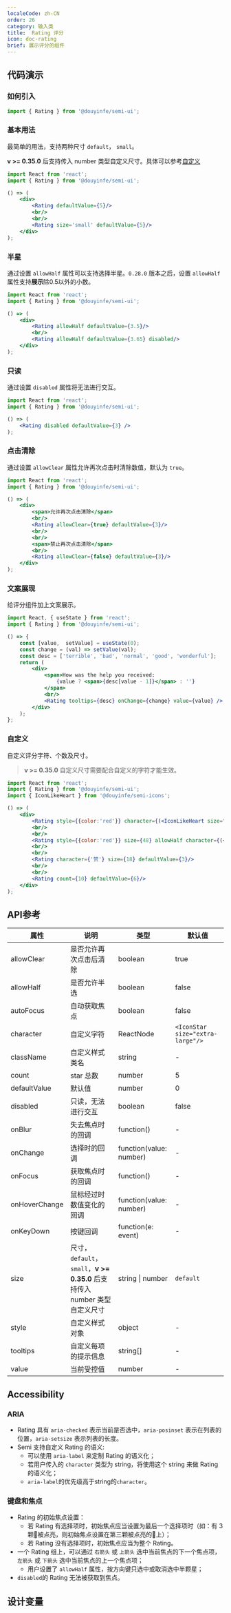 ```yaml
---
localeCode: zh-CN
order: 26
category: 输入类
title:  Rating 评分
icon: doc-rating
brief: 展示评分的组件
---
```



## 代码演示

### 如何引入

```jsx import
import { Rating } from '@douyinfe/semi-ui';
```
### 基本用法

最简单的用法，支持两种尺寸 `default`， `small`。  

**v >= 0.35.0** 后支持传入 number 类型自定义尺寸。具体可以参考[自定义](#自定义)

```jsx live=true
import React from 'react';
import { Rating } from '@douyinfe/semi-ui';

() => (
    <div>
        <Rating defaultValue={5}/>
        <br/>
        <br/>
        <Rating size='small' defaultValue={5}/>
    </div>
);
```

### 半星

通过设置 `allowHalf` 属性可以支持选择半星。`0.28.0` 版本之后，设置 `allowHalf` 属性支持**展示**除0.5以外的小数。

```jsx live=true
import React from 'react';
import { Rating } from '@douyinfe/semi-ui';

() => (
    <div>
        <Rating allowHalf defaultValue={3.5}/>
        <br/>
        <Rating allowHalf defaultValue={3.65} disabled/>
    </div>
);
```

### 只读
通过设置 `disabled` 属性将无法进行交互。
```jsx live=true
import React from 'react';
import { Rating } from '@douyinfe/semi-ui';

() => (
    <Rating disabled defaultValue={3} />
);
```

### 点击清除
通过设置 `allowClear` 属性允许再次点击时清除数值，默认为 `true`。
```jsx live=true
import React from 'react';
import { Rating } from '@douyinfe/semi-ui';

() => (
    <div>
        <span>允许再次点击清除</span>
        <br/>
        <Rating allowClear={true} defaultValue={3}/>
        <br/>
        <br/>
        <span>禁止再次点击清除</span>
        <br/>
        <Rating allowClear={false} defaultValue={3}/>
    </div>
);
```

### 文案展现

给评分组件加上文案展示。

```jsx live=true
import React, { useState } from 'react';
import { Rating } from '@douyinfe/semi-ui';

() => {
    const [value,  setValue] = useState(0);
    const change = (val) => setValue(val);
    const desc = ['terrible', 'bad', 'normal', 'good', 'wonderful'];
    return (
        <div>
            <span>How was the help you received: 
                {value ? <span>{desc[value - 1]}</span> : ''}
            </span>
            <br/>
            <Rating tooltips={desc} onChange={change} value={value} />
        </div>
    );
};
```

### 自定义

自定义评分字符、个数及尺寸。  
> **v >= 0.35.0** 自定义尺寸需要配合自定义的字符才能生效。

```jsx live=true
import React from 'react';
import { Rating } from '@douyinfe/semi-ui';
import { IconLikeHeart } from '@douyinfe/semi-icons';

() => (
    <div>
        <Rating style={{color:'red'}} character={(<IconLikeHeart size="extra-large" />)} defaultValue={3}/>
        <br/>
        <br/>
        <Rating style={{color:'red'}} size={48} allowHalf character={(<IconLikeHeart style={{ fontSize: 48 }} />)} defaultValue={3}/>
        <br/>
        <br/>
        <Rating character={'赞'} size={18} defaultValue={3}/>
        <br/>
        <br/>
        <Rating count={10} defaultValue={6}/>
    </div>
);
```

## API参考

| 属性  | 说明        | 类型            | 默认值 |
|-------|-------------|-----------------|--------|
| allowClear | 是否允许再次点击后清除 | boolean | true |
| allowHalf | 是否允许半选 | boolean | false |
| autoFocus | 自动获取焦点 | boolean | false |
| character | 自定义字符 | ReactNode | `<IconStar size="extra-large"/>` |
| className | 自定义样式类名 | string | - |
| count | star 总数 | number | 5 |
| defaultValue | 默认值 | number | 0 |
| disabled | 只读，无法进行交互 | boolean | false |
| onBlur | 失去焦点时的回调 | function() | - |
| onChange | 选择时的回调 | function(value: number) | - |
| onFocus | 获取焦点时的回调 | function() | - |
| onHoverChange | 鼠标经过时数值变化的回调 | function(value: number) | - |
| onKeyDown | 按键回调 | function(e: event) | - |
| size | 尺寸， `default`， `small`，**v >= 0.35.0** 后支持传入 number 类型自定义尺寸 | string \| number | `default` |
| style | 自定义样式对象 | object | - |
| tooltips | 自定义每项的提示信息 | string[] | - |
| value | 当前受控值 | number | - |

## Accessibility

### ARIA
- Rating 具有 `aria-checked` 表示当前是否选中，`aria-posinset` 表示在列表的位置，`aria-setsize` 表示列表的长度。
- Semi 支持自定义 Rating 的语义:
  - 可以使用 `aria-label` 来定制 Rating 的语义化；
  - 若用户传入的 `character` 类型为 string，将使用这个 string 来做 Rating 的语义化；
  - `aria-label`的优先级高于string的`character`。

### 键盘和焦点
- Rating 的初始焦点设置：
  - 若 Rating 有选择项时，初始焦点应当设置为最后一个选择项时（如：有 3颗🌟被点亮，则初始焦点设置在第三颗被点亮的🌟上）；
  - 若 Rating 没有选择项时，初始焦点应当为整个 Rating。
- 一个 Rating 组上，可以通过 `右箭头` 或 `上箭头` 选中当前焦点的下一个焦点项，`左箭头` 或 `下箭头` 选中当前焦点的上一个焦点项；
  - 用户设置了 `allowHalf` 属性，按方向键只选中或取消选中半颗星；
- `disabled`的 Rating 无法被获取到焦点。

## 设计变量
<DesignToken/>